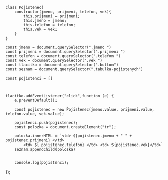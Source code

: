 
    class Pojistenec{
        constructor(jmeno, prijmeni, telefon, vek){
            this.prijmeni = prijmeni;
            this.jmeno = jmeno;
            this.telefon = telefon;
            this.vek = vek;
        }
    }

    const jmeno = document.querySelector(".jmeno ")
    const prijmeni = document.querySelector(".prijmeni ")
    const telefon = document.querySelector(".telefon ")
    const vek = document.querySelector(".vek ")
    const tlacitko = document.querySelector(".button")
    const seznam = document.querySelector(".tabulka-pojistenych")

    const pojistenci = []



    tlacitko.addEventListener("click",function (e) {
        e.preventDefault();

        const pojistenec = new Pojistenec(jmeno.value, prijmeni.value, telefon.value, vek.value);

        pojistenci.push(pojistenec);
        const polozka = document.createElement("tr");
    
        polozka.innerHTML = `<td> ${pojistenec.jmeno + " " + pojistenec.prijmeni} </td>    
            <td> ${ pojistenec.telefon} </td> <td> ${pojistenec.vek}</td>`
        seznam.appendChild(polozka)
    

        console.log(pojistenci);
});
